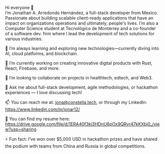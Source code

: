 Hi everyone 👋  
I’m Jonathan A. Arredondo Hernández, a full-stack developer from Mexico. Passionate about building scalable client-ready applications that have an impact on organizations operations and ultimately, people's lives. I’m also a Computer Science student at Tecnológico de Monterrey and a co-founder of a software dev. firm where I lead the development of tech solutions for various industries.  

🌱 I’m always learning and exploring new technologies—currently diving into AI, cloud platforms, and blockchain.  

🔭 I’m currently working on creating innovative digital products with Rust, React, Firebase, and more.  

👯 I’m looking to collaborate on projects in healthtech, edtech, and Web3.  

💬 Ask me about full-stack development, agile methodologies, or hackathon experiences — I love discussing tech!  

📫 You can reach me at: jona@constella.tech, or through my LinkedIn: https://www.linkedin.com/in/jonar12/  

📄 You can find my resume here: https://drive.google.com/file/d/1ERA40f3ki3HDnU6pOx9QRvr47kKXbj0_/view?usp=sharing

⚡ Fun fact: I’ve won over $5,000 USD in hackathon prizes and have shared the podium with teams from China and Russia in global competitions.  

